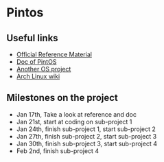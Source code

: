 # Pintos

## Useful links 
* [Official Reference Material](https://www.scs.stanford.edu/20wi-cs140/reference/)
* [Doc of PintOS](https://www.scs.stanford.edu/10wi-cs140/pintos/pintos_1.html)
* [Another OS project](https://github.com/cfenollosa/os-tutorial)
* [Arch Linux wiki](https://wiki.archlinux.org/index.php/Main_page)

## Milestones on the project
* Jan 17th, Take a look at reference and doc
* Jan 21st, start at coding on sub-project 1
* Jan 24th, finish sub-project 1, start sub-project 2
* Jan 27th, finish sub-project 2, start sub-project 3
* Jan 30th, finish sub-project 3, start sub-project 4
* Feb 2nd, finish sub-project 4